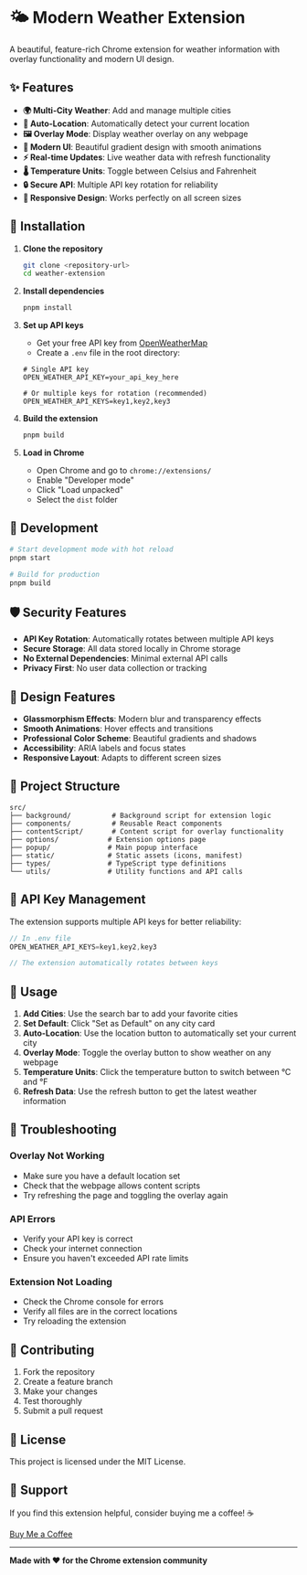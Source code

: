 # 🌤️ Modern Weather Extension

A beautiful, feature-rich Chrome extension for weather information with overlay functionality and modern UI design.

## ✨ Features

- **🌍 Multi-City Weather**: Add and manage multiple cities
- **📍 Auto-Location**: Automatically detect your current location
- **🖼️ Overlay Mode**: Display weather overlay on any webpage
- **🎨 Modern UI**: Beautiful gradient design with smooth animations
- **⚡ Real-time Updates**: Live weather data with refresh functionality
- **🌡️ Temperature Units**: Toggle between Celsius and Fahrenheit
- **🔒 Secure API**: Multiple API key rotation for reliability
- **📱 Responsive Design**: Works perfectly on all screen sizes

## 🚀 Installation

1. **Clone the repository**
   ```bash
   git clone <repository-url>
   cd weather-extension
   ```

2. **Install dependencies**
   ```bash
   pnpm install
   ```

3. **Set up API keys**
   - Get your free API key from [OpenWeatherMap](https://openweathermap.org/api)
   - Create a `.env` file in the root directory:
   ```env
   # Single API key
   OPEN_WEATHER_API_KEY=your_api_key_here
   
   # Or multiple keys for rotation (recommended)
   OPEN_WEATHER_API_KEYS=key1,key2,key3
   ```

4. **Build the extension**
   ```bash
   pnpm build
   ```

5. **Load in Chrome**
   - Open Chrome and go to `chrome://extensions/`
   - Enable "Developer mode"
   - Click "Load unpacked"
   - Select the `dist` folder

## 🔧 Development

```bash
# Start development mode with hot reload
pnpm start

# Build for production
pnpm build
```

## 🛡️ Security Features

- **API Key Rotation**: Automatically rotates between multiple API keys
- **Secure Storage**: All data stored locally in Chrome storage
- **No External Dependencies**: Minimal external API calls
- **Privacy First**: No user data collection or tracking

## 🎨 Design Features

- **Glassmorphism Effects**: Modern blur and transparency effects
- **Smooth Animations**: Hover effects and transitions
- **Professional Color Scheme**: Beautiful gradients and shadows
- **Accessibility**: ARIA labels and focus states
- **Responsive Layout**: Adapts to different screen sizes

## 📁 Project Structure

```
src/
├── background/          # Background script for extension logic
├── components/          # Reusable React components
├── contentScript/       # Content script for overlay functionality
├── options/            # Extension options page
├── popup/              # Main popup interface
├── static/             # Static assets (icons, manifest)
├── types/              # TypeScript type definitions
└── utils/              # Utility functions and API calls
```

## 🔄 API Key Management

The extension supports multiple API keys for better reliability:

```typescript
// In .env file
OPEN_WEATHER_API_KEYS=key1,key2,key3

// The extension automatically rotates between keys
```

## 🎯 Usage

1. **Add Cities**: Use the search bar to add your favorite cities
2. **Set Default**: Click "Set as Default" on any city card
3. **Auto-Location**: Use the location button to automatically set your current city
4. **Overlay Mode**: Toggle the overlay button to show weather on any webpage
5. **Temperature Units**: Click the temperature button to switch between °C and °F
6. **Refresh Data**: Use the refresh button to get the latest weather information

## 🐛 Troubleshooting

### Overlay Not Working
- Make sure you have a default location set
- Check that the webpage allows content scripts
- Try refreshing the page and toggling the overlay again

### API Errors
- Verify your API key is correct
- Check your internet connection
- Ensure you haven't exceeded API rate limits

### Extension Not Loading
- Check the Chrome console for errors
- Verify all files are in the correct locations
- Try reloading the extension

## 🤝 Contributing

1. Fork the repository
2. Create a feature branch
3. Make your changes
4. Test thoroughly
5. Submit a pull request

## 📄 License

This project is licensed under the MIT License.

## 🙏 Support

If you find this extension helpful, consider buying me a coffee! ☕

[Buy Me a Coffee](https://buymeacoffee.com/tanzimhossain)

---

**Made with ❤️ for the Chrome extension community**
